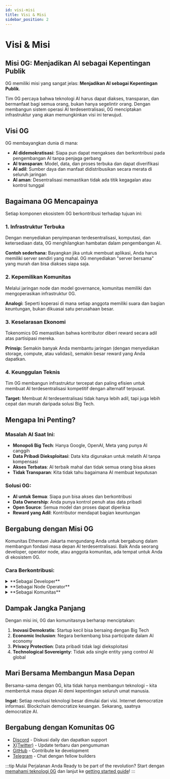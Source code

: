 ```yaml
---
id: visi-misi
title: Visi & Misi
sidebar_position: 2
---
```


# Visi & Misi

## Misi 0G: Menjadikan AI sebagai Kepentingan Publik

0G memiliki misi yang sangat jelas: **Menjadikan AI sebagai Kepentingan Publik**.

Tim 0G percaya bahwa teknologi AI harus dapat diakses, transparan, dan bermanfaat bagi semua orang, bukan hanya segelintir orang. Dengan membangun sistem operasi AI terdesentralisasi, 0G menciptakan infrastruktur yang akan memungkinkan visi ini terwujud.

## Visi 0G

0G membayangkan dunia di mana:

- **AI didemokratisasi**: Siapa pun dapat mengakses dan berkontribusi pada pengembangan AI tanpa penjaga gerbang
- **AI transparan**: Model, data, dan proses terbuka dan dapat diverifikasi
- **AI adil**: Sumber daya dan manfaat didistribusikan secara merata di seluruh jaringan
- **AI aman**: Desentralisasi memastikan tidak ada titik kegagalan atau kontrol tunggal

## Bagaimana 0G Mencapainya

Setiap komponen ekosistem 0G berkontribusi terhadap tujuan ini:

### 1. Infrastruktur Terbuka
Dengan menyediakan penyimpanan terdesentralisasi, komputasi, dan ketersediaan data, 0G menghilangkan hambatan dalam pengembangan AI.

**Contoh sederhana:** Bayangkan jika untuk membuat aplikasi, Anda harus memiliki server sendiri yang mahal. 0G menyediakan "server bersama" yang murah dan bisa diakses siapa saja.

### 2. Kepemilikan Komunitas
Melalui jaringan node dan model governance, komunitas memiliki dan mengoperasikan infrastruktur 0G.

**Analogi:** Seperti koperasi di mana setiap anggota memiliki suara dan bagian keuntungan, bukan dikuasai satu perusahaan besar.

### 3. Keselarasan Ekonomi
Tokenomics 0G memastikan bahwa kontributor diberi reward secara adil atas partisipasi mereka.

**Prinsip:** Semakin banyak Anda membantu jaringan (dengan menyediakan storage, compute, atau validasi), semakin besar reward yang Anda dapatkan.

### 4. Keunggulan Teknis
Tim 0G membangun infrastruktur tercepat dan paling efisien untuk membuat AI terdesentralisasi kompetitif dengan alternatif terpusat.

**Target:** Membuat AI terdesentralisasi tidak hanya lebih adil, tapi juga lebih cepat dan murah daripada solusi Big Tech.

## Mengapa Ini Penting?

### Masalah AI Saat Ini:
- **Monopoli Big Tech**: Hanya Google, OpenAI, Meta yang punya AI canggih
- **Data Pribadi Dieksploitasi**: Data kita digunakan untuk melatih AI tanpa kompensasi
- **Akses Terbatas**: AI terbaik mahal dan tidak semua orang bisa akses
- **Tidak Transparan**: Kita tidak tahu bagaimana AI membuat keputusan

### Solusi 0G:
- **AI untuk Semua**: Siapa pun bisa akses dan berkontribusi
- **Data Ownership**: Anda punya kontrol penuh atas data pribadi
- **Open Source**: Semua model dan proses dapat diperiksa
- **Reward yang Adil**: Kontributor mendapat bagian keuntungan

## Bergabung dengan Misi 0G

Komunitas Ethereum Jakarta mengundang Anda untuk bergabung dalam membangun fondasi masa depan AI terdesentralisasi. Baik Anda seorang developer, operator node, atau anggota komunitas, ada tempat untuk Anda di ekosistem 0G.

### Cara Berkontribusi:

<details>
<summary>**Sebagai Developer**</summary>

- Bangun aplikasi AI menggunakan 0G infrastructure
- Kontribusi ke open source projects
- Buat tutorial dan dokumentasi
- Participate in hackathons dan coding competitions

</details>

<details>
<summary>**Sebagai Node Operator**</summary>

- Jalankan storage nodes untuk mendapat reward
- Operasikan compute nodes untuk mining
- Validasi transaksi sebagai validator
- Bantu secure jaringan

</details>

<details>
<summary>**Sebagai Komunitas**</summary>

- Spread awareness tentang decentralized AI
- Educate orang lain tentang pentingnya AI ownership
- Participate in governance decisions
- Support ecosystem growth

</details>

## Dampak Jangka Panjang

Dengan misi ini, 0G dan komunitasnya berharap menciptakan:

1. **Inovasi Demokratis**: Startup kecil bisa bersaing dengan Big Tech
2. **Economic Inclusion**: Negara berkembang bisa participate dalam AI economy
3. **Privacy Protection**: Data pribadi tidak lagi dieksploitasi
4. **Technological Sovereignty**: Tidak ada single entity yang control AI global

## Mari Bersama Membangun Masa Depan

Bersama-sama dengan 0G, kita tidak hanya membangun teknologi – kita membentuk masa depan AI demi kepentingan seluruh umat manusia.

**Ingat:** Setiap revolusi teknologi besar dimulai dari visi. Internet democratize informasi. Blockchain democratize keuangan. Sekarang, saatnya democratize AI.

## Bergabung dengan Komunitas 0G

- [Discord](https://discord.gg/0gLabs) - Diskusi daily dan dapatkan support
- [X(Twitter)](https://x.com/0g_Labs) - Update terbaru dan pengumuman
- [GitHub](https://github.com/0glabs/0g-doc) - Contribute ke development
- [Telegram](https://t.me/web3_0glabs) - Chat dengan fellow builders

:::tip Mulai Perjalanan Anda
Ready to be part of the revolution? Start dengan [memahami teknologi 0G](./1-memahami-0g.md) dan lanjut ke [getting started guide](./3-getting-started.md)!
:::